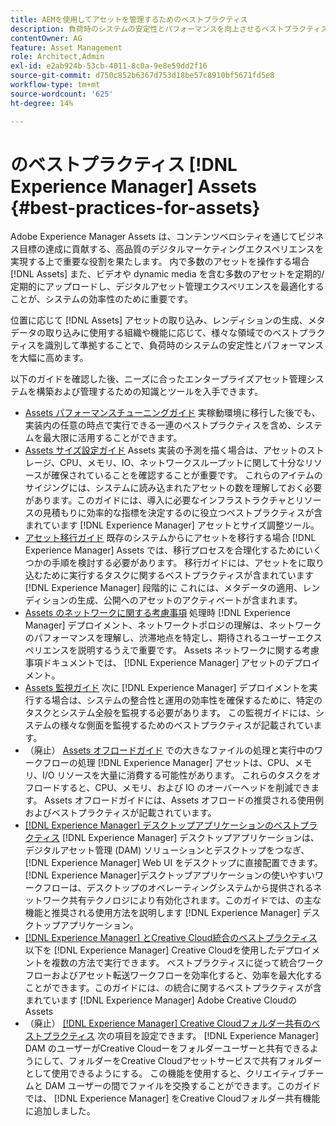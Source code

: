 ```yaml
---
title: AEMを使用してアセットを管理するためのベストプラクティス
description: 負荷時のシステムの安定性とパフォーマンスを向上させるベストプラクティスを特定し、それに従う。 [!DNL Experience Manager] アセットの取り込みと処理に使用される Assets のデプロイメントと機能。
contentOwner: AG
feature: Asset Management
role: Architect,Admin
exl-id: e2ab924b-53cb-4011-8c0a-9e8e59dd2f16
source-git-commit: d750c852b6367d753d18be57c8910bf5671fd5e8
workflow-type: tm+mt
source-wordcount: '625'
ht-degree: 14%

---
```


# のベストプラクティス [!DNL Experience Manager] Assets {#best-practices-for-assets}

Adobe Experience Manager Assets は、コンテンツベロシティを通じてビジネス目標の達成に貢献する、高品質のデジタルマーケティングエクスペリエンスを実現する上で重要な役割を果たします。 内で多数のアセットを操作する場合 [!DNL Assets] また、ビデオや dynamic media を含む多数のアセットを定期的/定期的にアップロードし、デジタルアセット管理エクスペリエンスを最適化することが、システムの効率性のために重要です。

位置に応じて [!DNL Assets] アセットの取り込み、レンディションの生成、メタデータの取り込みに使用する組織や機能に応じて、様々な領域でのベストプラクティスを識別して準拠することで、負荷時のシステムの安定性とパフォーマンスを大幅に高めます。

以下のガイドを確認した後、ニーズに合ったエンタープライズアセット管理システムを構築および管理するための知識とツールを入手できます。

* [Assets パフォーマンスチューニングガイド](performance-tuning-guidelines.md)
実稼動環境に移行した後でも、実装内の任意の時点で実行できる一連のベストプラクティスを含め、システムを最大限に活用することができます。
* [Assets サイズ設定ガイド](assets-sizing-guide.md)
Assets 実装の予測を描く場合は、アセットのストレージ、CPU、メモリ、IO、ネットワークスループットに関して十分なリソースが確保されていることを確認することが重要です。 これらのアイテムのサイジングには、システムに読み込まれたアセットの数を理解しておく必要があります。このガイドには、導入に必要なインフラストラクチャとリソースの見積もりに効率的な指標を決定するのに役立つベストプラクティスが含まれています [!DNL Experience Manager] アセットとサイズ調整ツール。
* [アセット移行ガイド](assets-migration-guide.md)
既存のシステムからにアセットを移行する場合 [!DNL Experience Manager] Assets では、移行プロセスを合理化するためにいくつかの手順を検討する必要があります。 移行ガイドには、アセットをに取り込むために実行するタスクに関するベストプラクティスが含まれています [!DNL Experience Manager] 段階的に これには、メタデータの適用、レンディションの生成、公開へのアセットのアクティベートが含まれます。
* [Assets のネットワークに関する考慮事項](assets-network-considerations.md)
処理時 [!DNL Experience Manager] デプロイメント、ネットワークトポロジの理解は、ネットワークのパフォーマンスを理解し、渋滞地点を特定し、期待されるユーザーエクスペリエンスを説明するうえで重要です。 Assets ネットワークに関する考慮事項ドキュメントでは、 [!DNL Experience Manager] アセットのデプロイメント。
* [Assets 監視ガイド](assets-monitoring-best-practices.md)
次に [!DNL Experience Manager] デプロイメントを実行する場合は、システムの整合性と運用の効率性を確保するために、特定のタスクとシステム全般を監視する必要があります。 この監視ガイドには、システムの様々な側面を監視するためのベストプラクティスが記載されています。
* （廃止） [Assets オフロードガイド](assets-offloading-best-practices.md)
での大きなファイルの処理と実行中のワークフローの処理 [!DNL Experience Manager] アセットは、CPU、メモリ、I/O リソースを大量に消費する可能性があります。 これらのタスクをオフロードすると、CPU、メモリ、および IO のオーバーヘッドを削減できます。 Assets オフロードガイドには、Assets オフロードの推奨される使用例およびベストプラクティスが記載されています。
* [[!DNL Experience Manager] デスクトップアプリケーションのベストプラクティス](https://helpx.adobe.com/jp/experience-manager/desktop-app/aem-desktop-app-best-practices.html)
   [!DNL Experience Manager] デスクトップアプリケーションは、デジタルアセット管理 (DAM) ソリューションとデスクトップをつなぎ、 [!DNL Experience Manager] Web UI をデスクトップに直接配置できます。 [!DNL Experience Manager]デスクトップアプリケーションの使いやすいワークフローは、デスクトップのオペレーティングシステムから提供されるネットワーク共有テクノロジにより有効化されます。このガイドでは、の主な機能と推奨される使用方法を説明します [!DNL Experience Manager] デスクトップアプリケーション。
* [[!DNL Experience Manager] とCreative Cloud統合のベストプラクティス](aem-cc-integration-best-practices.md)
以下を [!DNL Experience Manager] Creative Cloudを使用したデプロイメントを複数の方法で実行できます。 ベストプラクティスに従って統合ワークフローおよびアセット転送ワークフローを効率化すると、効率を最大化することができます。このガイドには、の統合に関するベストプラクティスが含まれています [!DNL Experience Manager] Adobe Creative Cloudの Assets
* （廃止） [[!DNL Experience Manager] Creative Cloudフォルダー共有のベストプラクティス](aem-cc-folder-sharing-best-practices.md)
次の項目を設定できます。 [!DNL Experience Manager] DAM のユーザーがCreative Cloudーをフォルダーユーザーと共有できるようにして、フォルダーをCreative Cloudアセットサービスで共有フォルダーとして使用できるようにする。 この機能を使用すると、クリエイティブチームと DAM ユーザーの間でファイルを交換することができます。このガイドでは、 [!DNL Experience Manager] をCreative Cloudフォルダー共有機能に追加しました。
